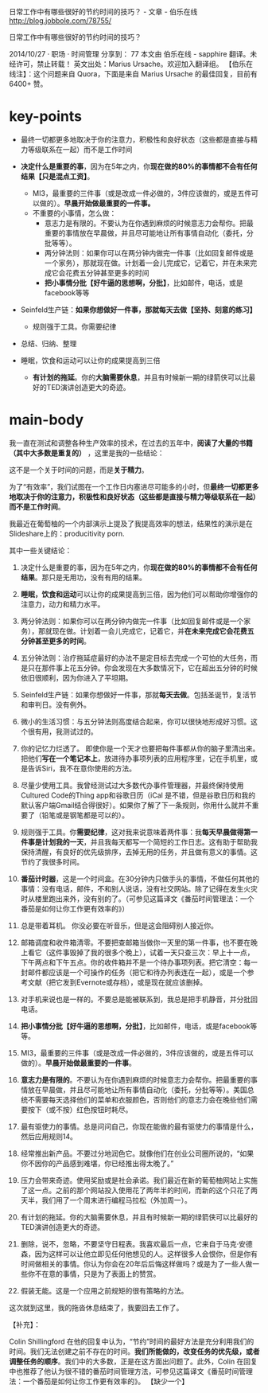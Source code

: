 

日常工作中有哪些很好的节约时间的技巧？ - 文章 - 伯乐在线
<http://blog.jobbole.com/78755/>

日常工作中有哪些很好的节约时间的技巧？

2014/10/27 · 职场 · 时间管理
分享到： 77
本文由 伯乐在线 - sapphire 翻译。未经许可，禁止转载！
英文出处：Marius Ursache。欢迎加入翻译组。
【伯乐在线注】：这个问题来自 Quora，下面是来自 Marius Ursache 的最佳回复，目前有 6400+ 赞。



# key-points
- 最终一切都更多地取决于你的注意力，积极性和良好状态（这些都是直接与精力等级联系在一起）而不是工作时间
- **决定什么是重要的事**，因为在5年之内，你**现在做的80%的事情都不会有任何结果【只是混点工资】**。
    - MI3，最重要的三件事（或是改成一件必做的，3件应该做的，或是五件可以做的）。**早晨开始做最重要的一件事。**
    - 不重要的小事情，怎么做：
        - 意志力是有限的。不要认为在你遇到麻烦的时候意志力会帮你。把最重要的事情放在早晨做，并且尽可能地让所有事情自动化（委托，分批等等）。
        - 两分钟法则：如果你可以在两分钟内做完一件事（比如回复邮件或是一个家务），那就现在做。计划着一会儿完成它，记着它，并在未来完成它会花费五分钟甚至更多的时间
        - **把小事情分批【好牛逼的思想啊，分批】**，比如邮件，电话，或是facebook等等

- Seinfeld生产链：**如果你想做好一件事，那就每天去做【坚持、刻意的练习】**
    - 规则强于工具。你需要纪律
- 总结、归纳、整理
- 睡眠，饮食和运动可以让你的成果提高到三倍
    - **有计划的拖延**。你的**大脑需要休息**，并且有时候新一期的绿箭侠可以比最好的TED演讲创造更大的奇迹。


# main-body

我一直在测试和调整各种生产效率的技术，在过去的五年中，**阅读了大量的书籍（其中大多数是重复的）** ，这里是我的一些结论：

这不是一个关于时间的问题，而是**关于精力**。

为了“有效率”，我们试图在一个工作日内塞进尽可能多的小时，但**最终一切都更多地取决于你的注意力，积极性和良好状态（这些都是直接与精力等级联系在一起）而不是工作时间**。

我最近在葡萄柚的一个内部演示上提及了我提高效率的想法，结果性的演示是在Slideshare上的：producitivity porn.

其中一些关键结论：

1. 决定什么是重要的事，因为在5年之内，你**现在做的80%的事情都不会有任何结果**。那只是无用功，没有有用的结果。

2. **睡眠，饮食和运动**可以让你的成果提高到三倍，因为他们可以帮助你增强你的注意力，动力和精力水平。

3. 两分钟法则：如果你可以在两分钟内做完一件事（比如回复邮件或是一个家务），那就现在做。计划着一会儿完成它，记着它，并**在未来完成它会花费五分钟甚至更多的时间**。

4. 五分钟法则：治疗拖延症最好的办法不是定目标去完成一个可怕的大任务，而是只在那件事上花五分钟。你会发现在大多数情况下，它在超出五分钟的时候依旧很顺利，因为你进入了平坦期。

5. Seinfeld生产链：如果你想做好一件事，那就**每天去做**。包括圣诞节，复活节和审判日。没有例外。

6. 微小的生活习惯：与五分钟法则高度结合起来，你可以很快地形成好习惯。这个很有用，我测试过的。

7. 你的记忆力烂透了。 即使你是一个天才也要把每件事都从你的脑子里清出来。把他们**写在一个笔记本上**，放进待办事项列表的应用程序里，记在手机里，或是告诉Siri，我不在意你使用的方法。

8. 尽量少使用工具。我曾经测试过大多数代办事件管理器，并最终保持使用Cultured Code的Thing app和谷歌日历（iCal 是不错，但是谷歌日历和我的默认客户端Gmail结合得很好）。如果你了解了下一条规则，你用什么就并不重要了（铅笔或是钢笔都是可以的）。

9. 规则强于工具。你**需要纪律**，这对我来说意味着两件事：我**每天早晨做得第一件事是计划我的一天**，并且我每天都写一个简短的工作日志。这有助于帮助我保持清醒，有良好的优先级排序，去掉无用的任务，并且做有意义的事情。这节约了我很多时间。

10. **番茄计时器**，这是一个时间盒。在30分钟内只做手头的事情，不做任何其他的事情：没有电话，邮件，不和别人说话，没有社交网站。除了记得在发生火灾时从楼里跑出来外，没有别的了。（可参见这篇译文《番茄时间管理法：一个番茄是如何让你工作更有效率的》）

11. 总是带着耳机。 你没必要在听音乐，但是这会阻碍别人接近你。

12. 邮箱调度和收件箱清零。不要把查邮箱当做你一天里的第一件事，也不要在晚上看它（这件事毁掉了我的很多个晚上），试着一天只查三次：早上十一点，下午两点和下午五点。你的收件箱并不是一个待办事项列表。把它清空：每一封邮件都应该是一个可操作的任务（把它和待办列表连在一起），或是一个参考文献（把它发到Evernote或存档），或是现在就应该删掉。

13. 对手机来说也是一样的。不要总是能被联系到，我总是把手机静音，并分批回电话。

14. **把小事情分批【好牛逼的思想啊，分批】**，比如邮件，电话，或是facebook等等。

15. MI3，最重要的三件事（或是改成一件必做的，3件应该做的，或是五件可以做的）。**早晨开始做最重要的一件事**。

16. **意志力是有限的**。不要认为在你遇到麻烦的时候意志力会帮你。把最重要的事情放在早晨做，并且尽可能地让所有事情自动化（委托，分批等等）。美国总统不需要每天选择他们的菜单和衣服颜色，否则他们的意志力会在晚些他们需要按下（或不按）红色按钮时耗尽。

17. 最有驱使力的事情。总是问问自己，你现在能做的最有驱使力的事情是什么，然后应用规则14。

18. 经常推出新产品。不要过分地润色它。就像他们在创业公司圈所说的，“如果你不因你的产品感到难堪，你已经推出得太晚了。”

19. 压力会带来奇迹。使用奖励或是社会承诺。我们最近在新的葡萄柚网站上实施了这一点。之前的那个网站投入使用花了两年半的时间，而新的这个只花了两天半，我们用了一个周末进行编程马拉松（外加周一）。

20. 有计划的拖延。你的大脑需要休息，并且有时候新一期的绿箭侠可以比最好的TED演讲创造更大的奇迹。

21. 删除，说不，忽略，不要坚守日程表。我喜欢最后一点，它来自于马克·安德森，因为这样可以让他立即见任何他想见的人。这样很多人会恨你，但是你有时间做相关的事情。你认为你会在20年后后悔这样做吗？或是为了一些人做一些你不在意的事情，只是为了表面上的赞赏。

22. 假装无能。这是一个应用之前规矩的很有策略的方法。

这次就到这里，我的拖沓休息结束了，我要回去工作了。



【补充】：

Colin Shillingford 在他的回复中认为，“节约”时间的最好方法是充分利用我们的时间。我们无法创建之前不存在的时间。**我们所能做的，改变任务的优先级，或者调整任务的顺序**。我们中的大多数，正是在这方面出问题了。此外，Colin 在回复中也推荐了他认为很不错的番茄时间管理方法，可参见这篇译文《番茄时间管理法：一个番茄是如何让你工作更有效率的》。
【缺少一个】


